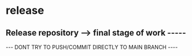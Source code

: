 # release
Release repository --> final stage of work  -----
--------------------------------
--- DONT TRY TO PUSH/COMMIT  DIRECTLY TO MAIN BRANCH ----
